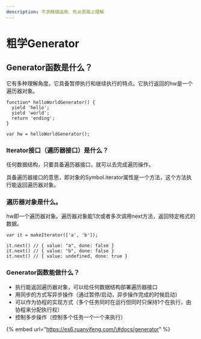 ```yaml
---
description: 不求精细运用、先从思路上理解
---
```


# 粗学Generator

## Generator函数是什么？

它有多种理解角度。它具备暂停执行和继续执行的特点。它执行返回的hw是一个遍历器对象。

```text
function* helloWorldGenerator() {
  yield 'hello';
  yield 'world';
  return 'ending';
}

var hw = helloWorldGenerator();
```

### Iterator接口（遍历器接口）是什么？

任何数据结构，只要具备遍历器接口，就可以去完成遍历操作。

具备遍历器接口的意思，即对象的Symbol.iterator属性是一个方法，这个方法执行能返回遍历器对象。

### 遍历器对象是什么。

hw即一个遍历器对象。遍历器对象能1次或者多次调用next方法，返回特定格式的数据。

```text
var it = makeIterator(['a', 'b']);

it.next() // { value: "a", done: false }
it.next() // { value: "b", done: false }
it.next() // { value: undefined, done: true }
```

### Generator函数能做什么？

* 执行能返回遍历器对象，可以给任何数据结构部署遍历器接口
* 用同步的方式写异步操作（通过暂停/启动，异步操作完成的时候启动）
* 可以作为协程的实现方式（多个任务同时在运行但同时只保持1个在执行，由协程来分配执行权）
* 控制多步操作（控制多个任务一个一个来执行）

{% embed url="https://es6.ruanyifeng.com/\#docs/generator" %}



